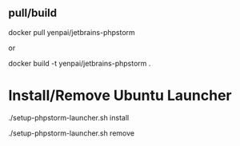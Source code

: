 ## pull/build

docker pull yenpai/jetbrains-phpstorm

or

docker build -t yenpai/jetbrains-phpstorm .

# Install/Remove Ubuntu Launcher

./setup-phpstorm-launcher.sh install

./setup-phpstorm-launcher.sh remove

